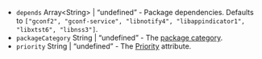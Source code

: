 <ul>
<li><code id="DebOptions-depends">depends</code> Array&lt;String&gt; | “undefined” - Package dependencies. Defaults to <code>[&quot;gconf2&quot;, &quot;gconf-service&quot;, &quot;libnotify4&quot;, &quot;libappindicator1&quot;, &quot;libxtst6&quot;, &quot;libnss3&quot;]</code>.</li>
<li><code id="DebOptions-packageCategory">packageCategory</code> String | “undefined” - The <a href="https://www.debian.org/doc/debian-policy/ch-controlfields.html#s-f-Section">package category</a>.</li>
<li><code id="DebOptions-priority">priority</code> String | “undefined” - The <a href="https://www.debian.org/doc/debian-policy/ch-controlfields.html#s-f-Priority">Priority</a> attribute.</li>
</ul>
